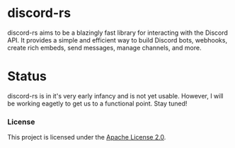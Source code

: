 # discord-rs

discord-rs aims to be a blazingly fast library for interacting with the Discord API. It provides a simple and efficient way to build Discord bots, webhooks, create rich embeds, send messages, manage channels, and more.

# Status

discord-rs is in it's very early infancy and is not yet usable. However, I will be working eagetly to get us to a functional point. Stay tuned!

### License

This project is licensed under the [Apache License 2.0](https://www.apache.org/licenses/LICENSE-2.0).